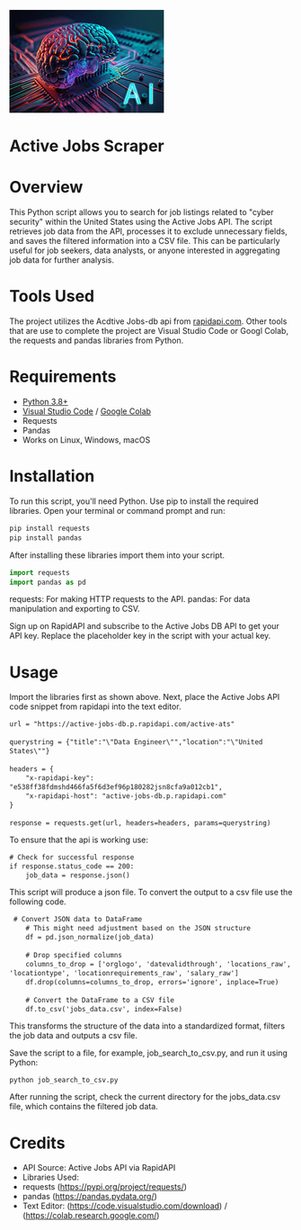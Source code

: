 ![ai](ai.jpg)

# Active Jobs Scraper

#  Overview
This Python script allows you to search for job listings related to "cyber security" within the United States using the Active Jobs API. The script retrieves job data from the API, processes it to exclude unnecessary fields, and saves the filtered information into a CSV file. This can be particularly useful for job seekers, data analysts, or anyone interested in aggregating job data for further analysis.

# Tools Used
The project utilizes the Acdtive Jobs-db api from [rapidapi.com](https://rapidapi.com/fantastic-jobs-fantastic-jobs-default/api/active-jobs-db/playground/apiendpoint_bbaf2569-9650-4b39-bb27-ff69f7916a4b). Other tools that are use to complete the project are Visual Studio Code or Googl Colab, the requests and pandas libraries from Python.

# Requirements
* [Python 3.8+](https://www.python.org/downloads/)
* [Visual Studio Code](https://code.visualstudio.com/download) / [Google Colab](https://colab.research.google.com/)
* Requests
* Pandas
* Works on Linux, Windows, macOS

# Installation
To run this script, you'll need Python. Use pip to install the required libraries. Open your terminal or command prompt and run:

```python
pip install requests
pip install pandas
```
After installing these libraries import them into your script.

```python
import requests
import pandas as pd
```
requests: For making HTTP requests to the API.
pandas: For data manipulation and exporting to CSV.

Sign up on RapidAPI and subscribe to the Active Jobs DB API to get your API key. Replace the placeholder key in the script with your actual key.

# Usage
Import the libraries first as shown above. Next, place the Active Jobs API code snippet from rapidapi into the text editor.

```
url = "https://active-jobs-db.p.rapidapi.com/active-ats"

querystring = {"title":"\"Data Engineer\"","location":"\"United States\""}

headers = {
	"x-rapidapi-key": "e538ff38fdmshd466fa5f6d3ef96p180282jsn8cfa9a012cb1",
	"x-rapidapi-host": "active-jobs-db.p.rapidapi.com"
}

response = requests.get(url, headers=headers, params=querystring)
```

To ensure that the api is working use:
```
# Check for successful response
if response.status_code == 200:
    job_data = response.json()
```

This script will produce a json file. 
To convert the output to a csv file use the following code.

```
 # Convert JSON data to DataFrame
    # This might need adjustment based on the JSON structure
    df = pd.json_normalize(job_data)

    # Drop specified columns
    columns_to_drop = ['orglogo', 'datevalidthrough', 'locations_raw', 'locationtype', 'locationrequirements_raw', 'salary_raw']
    df.drop(columns=columns_to_drop, errors='ignore', inplace=True)

    # Convert the DataFrame to a CSV file
    df.to_csv('jobs_data.csv', index=False)
```
This transforms the structure of the data into a standardized format, filters the job data and outputs a csv file.

Save the script to a file, for example, job_search_to_csv.py, and run it using Python:

```
python job_search_to_csv.py
```
After running the script, check the current directory for the jobs_data.csv file, which contains the filtered job data.

# Credits
* API Source: Active Jobs API via RapidAPI
* Libraries Used:
* requests (https://pypi.org/project/requests/)
* pandas (https://pandas.pydata.org/)
* Text Editor: (https://code.visualstudio.com/download) / (https://colab.research.google.com/)
